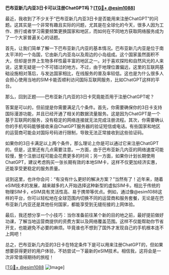 **巴布亚新几内亚3日卡可以注册ChatGPT吗？[[TG💪+ @esim1088](https://t.me/s/esim1088)]**

最近，我收到了不少关于“巴布亚新几内亚3日卡是否能用来注册ChatGPT”的问题。这其实是一个非常有趣且实际的问题，尤其是在全球化的今天，很多人因为工作、旅行或者学习需要频繁更换国家和地区，而如何在不同地方获取网络服务成为了一个大家普遍关心的话题。

首先，让我们简单了解一下巴布亚新几内亚的基本情况。巴布亚新几内亚是位于南太平洋的一个岛国，它由新几内亚岛以及周边的小岛组成。这个国家虽然面积不大，但却是世界上生物多样性最丰富的地区之一。对于喜欢探险和自然风光的人来说，这里无疑是一个不可错过的地方。不过，由于地理位置偏远，这里的互联网基础设施相对落后，与发达国家相比，在线服务的普及率较低。这也是为什么很多人会担心使用当地的SIM卡能否顺利访问国际互联网服务，比如ChatGPT这样的平台。

那么，回到正题——巴布亚新几内亚的3日卡究竟能否用于注册ChatGPT呢？

答案是可以的，但前提是你需要满足几个条件。首先，你需要确保你的3日卡支持国际漫游功能，并且已经开通了相关的数据流量服务。这是因为ChatGPT是一个基于互联网的服务，没有稳定的网络连接就无法完成注册流程。其次，你需要确认你的手机号码能够接收来自ChatGPT服务器的验证短信或电话。有些国家和地区的运营商可能会对国际号码进行限制，导致无法正常接收到这些验证码。

如果你的3日卡满足以上两个条件，那么理论上你是可以通过它来注册ChatGPT的。但是，这里还有几点需要注意。一方面，由于巴布亚新几内亚的网络速度可能较慢，整个注册过程可能会花费更多的时间；另一方面，如果你计划长期使用ChatGPT，建议考虑购买一张长期有效的本地SIM卡，这样不仅更加经济实惠，还能享受更稳定的服务质量。

说到这里，也许你会问：“有没有什么更好的解决方案？”当然有了！近年来，随着eSIM技术的发展，越来越多的人开始选择这种新型的虚拟SIM卡。相比于传统的物理SIM卡，eSIM具有灵活性高、易于携带等优点。例如，通过像@esim1088这样的平台，你可以轻松地在全球范围内切换不同的运营商和服务套餐，无论是在巴布亚新几内亚还是其他任何国家，都能享受到无缝衔接的上网体验。

最后，我还想分享一个小技巧：当你准备前往某个新的目的地之前，最好提前做好功课，了解当地运营商提供的资费方案以及网络覆盖范围。这样不仅能帮助你节省开支，也能避免不必要的麻烦。毕竟谁也不想到了国外才发现自己的手机根本连不上网吧！

总之，巴布亚新几内亚的3日卡在特定条件下是可以用来注册ChatGPT的，但如果想要获得更好的用户体验，不妨尝试一下最新的eSIM技术。相信我，这将会是一次非常值得期待的旅程！

[[TG💪+ @esim1088](https://t.me/s/esim1088) ![Image](https://i.postimg.cc/4NQfJmqS/Snipaste-2025-05-13-00-14-12.png)]